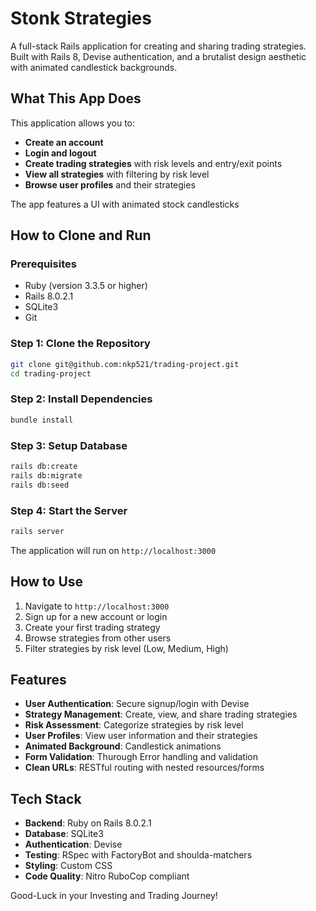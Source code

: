 # Stonk Strategies

A full-stack Rails application for creating and sharing trading strategies. Built with Rails 8, Devise authentication, and a brutalist design aesthetic with animated candlestick backgrounds.

## What This App Does

This application allows you to:

- **Create an account**
- **Login and logout**
- **Create trading strategies** with risk levels and entry/exit points
- **View all strategies** with filtering by risk level
- **Browse user profiles** and their strategies

The app features a UI with animated stock candlesticks

## How to Clone and Run

### Prerequisites

- Ruby (version 3.3.5 or higher)
- Rails 8.0.2.1
- SQLite3
- Git

### Step 1: Clone the Repository

```bash
git clone git@github.com:nkp521/trading-project.git
cd trading-project
```

### Step 2: Install Dependencies

```bash
bundle install
```

### Step 3: Setup Database

```bash
rails db:create
rails db:migrate
rails db:seed
```

### Step 4: Start the Server

```bash
rails server
```

The application will run on `http://localhost:3000`

## How to Use

1. Navigate to `http://localhost:3000`
2. Sign up for a new account or login
3. Create your first trading strategy
4. Browse strategies from other users
5. Filter strategies by risk level (Low, Medium, High)

## Features

- **User Authentication**: Secure signup/login with Devise
- **Strategy Management**: Create, view, and share trading strategies
- **Risk Assessment**: Categorize strategies by risk level
- **User Profiles**: View user information and their strategies
- **Animated Background**: Candlestick animations
- **Form Validation**: Thurough Error handling and validation
- **Clean URLs**: RESTful routing with nested resources/forms

## Tech Stack

- **Backend**: Ruby on Rails 8.0.2.1
- **Database**: SQLite3
- **Authentication**: Devise
- **Testing**: RSpec with FactoryBot and shoulda-matchers
- **Styling**: Custom CSS
- **Code Quality**: Nitro RuboCop compliant

Good-Luck in your Investing and Trading Journey!
